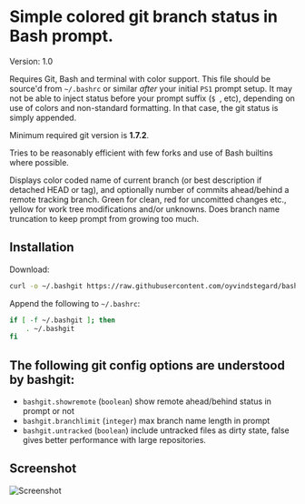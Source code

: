 # Simple colored git branch status in Bash prompt.
Version: 1.0

Requires Git, Bash and terminal with color support. This file should be source'd
from `~/.bashrc` or similar *after* your initial `PS1` prompt setup. It may not
be able to inject status before your prompt suffix (`$ `, etc), depending on use
of colors and non-standard formatting. In that case, the git status is simply
appended.

Minimum required git version is **1.7.2**.

Tries to be reasonably efficient with few forks and use of Bash builtins where
possible.

Displays color coded name of current branch (or best description if detached
HEAD or tag), and optionally number of commits ahead/behind a remote tracking
branch. Green for clean, red for uncomitted changes etc., yellow for work tree
modifications and/or unknowns. Does branch name truncation to keep prompt from
growing too much.

## Installation

Download:

```sh
curl -o ~/.bashgit https://raw.githubusercontent.com/oyvindstegard/bashgit/master/.bashgit
```

Append the following to `~/.bashrc`:

```sh
if [ -f ~/.bashgit ]; then
    . ~/.bashgit
fi
```

## The following git config options are understood by bashgit:
- `bashgit.showremote`    (`boolean`) show remote ahead/behind status in prompt or not
- `bashgit.branchlimit`   (`integer`) max branch name length in prompt
- `bashgit.untracked`     (`boolean`) include untracked files as dirty state, false
   gives better performance with large repositories.

## Screenshot
![Screenshot](http://stegard.net/dl/bashgitdemo.png)
